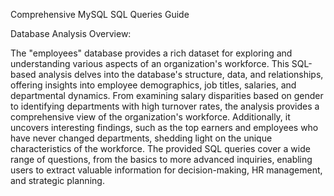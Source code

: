 Comprehensive MySQL SQL Queries Guide

Database Analysis Overview:

The "employees" database provides a rich dataset for exploring and understanding various aspects of an organization's workforce. This SQL-based analysis delves into the database's structure, data, and relationships, offering insights into employee demographics, job titles, salaries, and departmental dynamics. From examining salary disparities based on gender to identifying departments with high turnover rates, the analysis provides a comprehensive view of the organization's workforce. Additionally, it uncovers interesting findings, such as the top earners and employees who have never changed departments, shedding light on the unique characteristics of the workforce. The provided SQL queries cover a wide range of questions, from the basics to more advanced inquiries, enabling users to extract valuable information for decision-making, HR management, and strategic planning.
